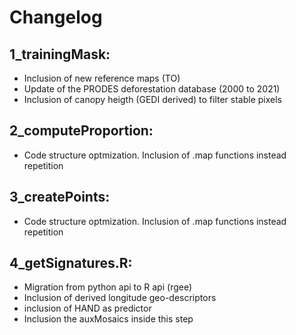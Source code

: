 
# Changelog <br>
## 1_trainingMask:
  * Inclusion of new reference maps (TO)
  * Update of the PRODES deforestation database (2000 to 2021) 
  * Inclusion of canopy heigth (GEDI derived) to filter stable pixels

## 2_computeProportion:
  * Code structure optmization. Inclusion of .map functions instead repetition 

## 3_createPoints:
  * Code structure optmization. Inclusion of .map functions instead repetition 

## 4_getSignatures.R:
  * Migration from python api to R api (rgee)
  * Inclusion of derived longitude geo-descriptors
  * inclusion of HAND as predictor 
  * Inclusion the auxMosaics inside this step
